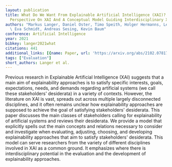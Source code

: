 ```yaml
---
layout: publication
title: What Do We Want From Explainable Artificial Intelligence (XAI)? -- A Stakeholder
  Perspective On XAI And A Conceptual Model Guiding Interdisciplinary XAI Research
authors: "Markus Langer, Daniel Oster, Timo Speith, Holger Hermanns, Lena K\xE4stner,\
  \ Eva Schmidt, Andreas Sesing, Kevin Baum"
conference: Artificial Intelligence
year: 2021
bibkey: langer2021what
citations: 441
additional_links: [{name: Paper, url: 'https://arxiv.org/abs/2102.07817'}]
tags: ["Evaluation"]
short_authors: Langer et al.
---
```

Previous research in Explainable Artificial Intelligence (XAI) suggests that
a main aim of explainability approaches is to satisfy specific interests,
goals, expectations, needs, and demands regarding artificial systems (we call
these stakeholders' desiderata) in a variety of contexts. However, the
literature on XAI is vast, spreads out across multiple largely disconnected
disciplines, and it often remains unclear how explainability approaches are
supposed to achieve the goal of satisfying stakeholders' desiderata. This paper
discusses the main classes of stakeholders calling for explainability of
artificial systems and reviews their desiderata. We provide a model that
explicitly spells out the main concepts and relations necessary to consider and
investigate when evaluating, adjusting, choosing, and developing explainability
approaches that aim to satisfy stakeholders' desiderata. This model can serve
researchers from the variety of different disciplines involved in XAI as a
common ground. It emphasizes where there is interdisciplinary potential in the
evaluation and the development of explainability approaches.